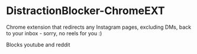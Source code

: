 # DistractionBlocker-ChromeEXT

Chrome extension that redirects any Instagram pages, excluding DMs, back to your inbox - sorry, no reels for you :)

Blocks youtube and reddit 
